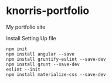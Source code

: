 # knorris-portfolio
My portfolio site

Install
Setting Up file
```
npm init
npm install angular --save
npm install gruntify-eslint --save-dev
npm install grunt --save-dev
eslint --init
npm install materialize-css --save-dev
```

